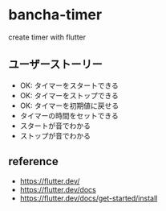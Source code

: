 # bancha-timer
create timer with flutter

## ユーザーストーリー
- OK: タイマーをスタートできる
- OK: タイマーをストップできる
- OK: タイマーを初期値に戻せる
- タイマーの時間をセットできる
- スタートが音でわかる
- ストップが音でわかる

## reference
- https://flutter.dev/
- https://flutter.dev/docs
- https://flutter.dev/docs/get-started/install
